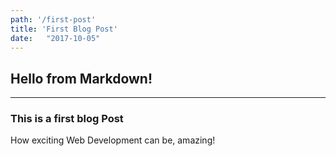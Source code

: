 ```yaml
---
path: '/first-post'
title: 'First Blog Post'
date:   "2017-10-05"
---
```


## Hello from Markdown!
---

### This is a first blog Post

How exciting Web Development can be, amazing!
